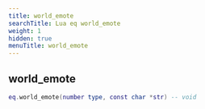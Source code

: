 ```yaml
---
title: world_emote
searchTitle: Lua eq world_emote
weight: 1
hidden: true
menuTitle: world_emote
---
```

## world_emote
```lua
eq.world_emote(number type, const char *str) -- void
```